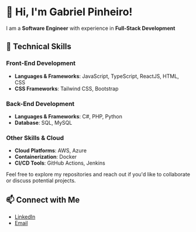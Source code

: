 
# 👋 Hi, I'm Gabriel Pinheiro!

I am a **Software Engineer** with experience in **Full-Stack Development**

## 🔧 **Technical Skills**

### **Front-End Development**
- **Languages & Frameworks**: JavaScript, TypeScript, ReactJS, HTML, CSS
- **CSS Frameworks**: Tailwind CSS, Bootstrap

### **Back-End Development**
- **Languages & Frameworks**: C#, PHP, Python
- **Database**: SQL, MySQL

### **Other Skills & Cloud**
- **Cloud Platforms**: AWS, Azure
- **Containerization**: Docker
- **CI/CD Tools**: GitHub Actions, Jenkins

Feel free to explore my repositories and reach out if you'd like to collaborate or discuss potential projects.

## 📫 **Connect with Me**
- [LinkedIn](https://www.linkedin.com/in/gabrielsvpinheiro/)
- [Email](mailto:gabriel.silva.pinheiro2@gmail.com)
